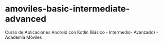 # amoviles-basic-intermediate-advanced
Curso de Aplicaciones Android con Kotlin (Básico - Intermedio- Avanzado) - Academia Móviles 
